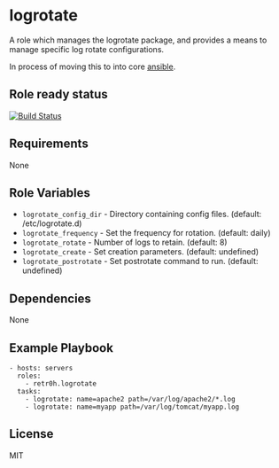 logrotate
=========

A role which manages the logrotate package, and provides a means to manage specific log rotate configurations.

In process of moving this to into core [ansible](https://github.com/ansible/ansible/pull/8271).

Role ready status
-----------------

[![Build Status](https://travis-ci.org/retr0h/ansible-logrotate.png?branch=master)](https://travis-ci.org/retr0h/ansible-logrotate)

Requirements
------------

None

Role Variables
--------------

* `logrotate_config_dir` - Directory containing config files.
                           (default: /etc/logrotate.d)
* `logrotate_frequency` - Set the frequency for rotation. (default: daily)
* `logrotate_rotate` - Number of logs to retain. (default: 8)
* `logrotate_create` - Set creation parameters. (default: undefined)
* `logrotate_postrotate` - Set postrotate command to run. (default: undefined)

Dependencies
------------

None

Example Playbook
----------------

    - hosts: servers
      roles:
        - retr0h.logrotate
      tasks:
        - logrotate: name=apache2 path=/var/log/apache2/*.log
        - logrotate: name=myapp path=/var/log/tomcat/myapp.log

License
-------

MIT
